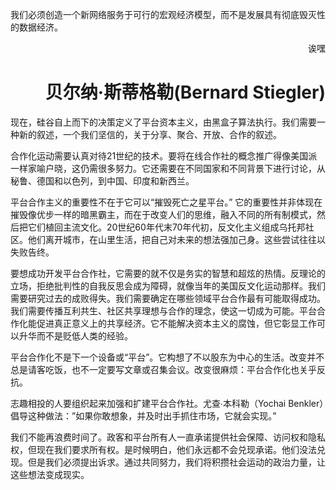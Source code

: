 我们必须创造一个新网络服务于可行的宏观经济模型，而不是发展具有彻底毁灭性的数据经济。 
<p align="right">诶嘿</p>
<h1 style="text-align:right">贝尔纳·斯蒂格勒(Bernard Stiegler)</h1>
现在，硅谷自上而下的决策定义了平台资本主义，由黑盒子算法执行。我们需要一种新的叙述，一个我们坚信的，关于分享、聚合、开放、合作的叙述。合作化运动需要认真对待21世纪的技术。要将在线合作社的概念推广得像美国派一样家喻户晓，这仍需很多努力。它还需要在不同国家和不同背景下进行讨论，从秘鲁、德国和以色列，到中国、印度和新西兰。 平台合作主义的重要性不在于它可以“摧毁死亡之星平台。”  它的重要性并非体现在摧毁像优步一样的暗黑霸主，而在于改变人们的思维，融入不同的所有制模式，然后把它们植回主流文化。20世纪60年代末70年代初，反文化主义组成乌托邦社区。他们离开城市，在山里生活，把自己对未来的想法强加己身。这些尝试往往以失败告终。要想成功开发平台合作社，它需要的就不仅是务实的智慧和超炫的热情。反理论的立场，拒绝批判性的自我反思会成为障碍，就像当年的美国反文化运动那样。我们需要研究过去的成败得失。我们需要确定在哪些领域平台合作最有可能取得成功。我们需要传播互利共生、社区共享理想与合作的理念，使这一切成为可能。平台合作化能促进真正意义上的共享经济。它不能解决资本主义的腐蚀，但它彰显工作可以升华而不是贬低人类的经验。平台合作化不是下一个设备或“平台”。它构想了不以股东为中心的生活。改变并不总是请客吃饭，也不一定要写文章或召集会议。改变很麻烦：平台合作化也关乎反抗。志趣相投的人要组织起来加强和扩建平台合作社。尤查∙本科勒（Yochai Benkler）倡导这种做法：”如果你敢想象，并及时出手抓住市场，它就会实现。” 我们不能再浪费时间了。政客和平台所有人一直承诺提供社会保障、访问权和隐私权，但现在我们要求所有权。是时候明白，他们永远都不会兑现承诺。他们没法兑现。但是我们必须提出诉求。通过共同努力，我们将积攒社会运动的政治力量，让这些想法变成现实。